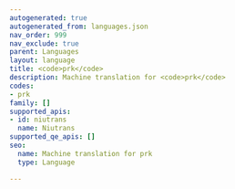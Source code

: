 ```yaml
---
autogenerated: true
autogenerated_from: languages.json
nav_order: 999
nav_exclude: true
parent: Languages
layout: language
title: <code>prk</code>
description: Machine translation for <code>prk</code>
codes:
- prk
family: []
supported_apis:
- id: niutrans
  name: Niutrans
supported_qe_apis: []
seo:
  name: Machine translation for prk
  type: Language

---
```



